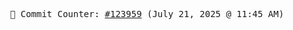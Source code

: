 <p align="center">
    <samp>
        📮 Commit Counter: <a href="https://github.com/Javascript-void0/Javascript-void0/commits/main">#123959</a> (July 21, 2025 @ 11:45 AM)
    </samp>
</p>